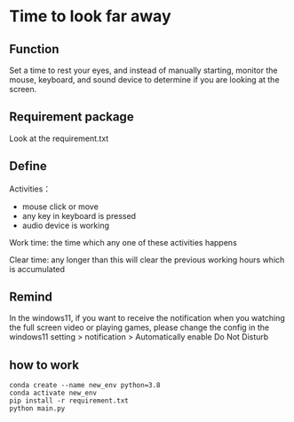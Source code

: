 # Time to look far away


## Function 
Set a time to rest your eyes, and instead of manually starting, monitor the mouse, keyboard, and sound device to determine if you are looking at the screen.

## Requirement package
Look at the requirement.txt

## Define
Activities：
- mouse click or move
- any key in keyboard is pressed
- audio device is working

Work time: the time which any one of these activities happens

Clear time: any longer than this will clear the previous working hours which is accumulated

## Remind
In the windows11, if you want to receive the notification when you watching the full screen video or playing games, please change the config in the windows11 setting > notification > Automatically enable Do Not Disturb


## how to work

``` shell
conda create --name new_env python=3.8
conda activate new_env
pip install -r requirement.txt
python main.py
```
